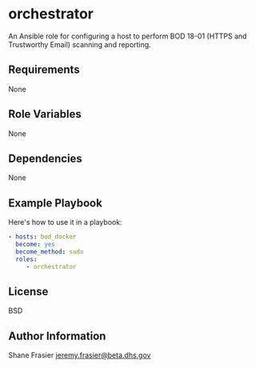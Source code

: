 # orchestrator #

An Ansible role for configuring a host to perform BOD 18-01 (HTTPS and
Trustworthy Email) scanning and reporting.

## Requirements ##

None

## Role Variables ##

None

## Dependencies ##

None

## Example Playbook ##

Here's how to use it in a playbook:

```yaml
- hosts: bod_docker
  become: yes
  become_method: sudo
  roles:
     - orchestrator
```

## License ##

BSD

## Author Information ##

Shane Frasier <jeremy.frasier@beta.dhs.gov>
